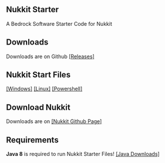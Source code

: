 Nukkit Starter
--------------
A Bedrock Software Starter Code for Nukkit

Downloads
--------------
Downloads are on Github [[Releases]](https://github.com/xXhen2527Xx/Nukkit-Starter/releases/)

Nukkit Start Files
--------------
[[Windows]](https://github.com/xXhen2527Xx/Nukkit-Starter/releases/latest/start.cmd)
[[Linux]](https://github.com/xXhen2527Xx/Nukkit-Starter/releases/latest/start.sh)
[[Powershell]](https://github.com/xXhen2527Xx/Nukkit-Starter/releases/latest/start.ps1)

Download Nukkit
--------------
Downloads are on [[Nukkit Github Page]](https://github.com/CloudburstMC/Nukkit/releases/tag/snapshot)

Requirements
--------------
**Java 8** is required to run Nukkit Starter Files! [[Java Downloads]](https://java.com/en/download/)
